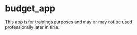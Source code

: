 # budget_app
This app is for trainings purposes and may or may not be used professionally later in time. 
